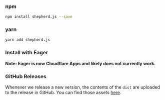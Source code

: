 ### npm

```bash
npm install shepherd.js --save
```

### yarn

```bash
yarn add shepherd.js
```

### Install with Eager

**Note: Eager is now Cloudflare Apps and likely does not currently work.**

### GitHub Releases

Whenever we release a new version, the contents of the `dist` are uploaded
to the release in GitHub. You can find those assets [here](https://github.com/shipshapecode/shepherd/releases).
